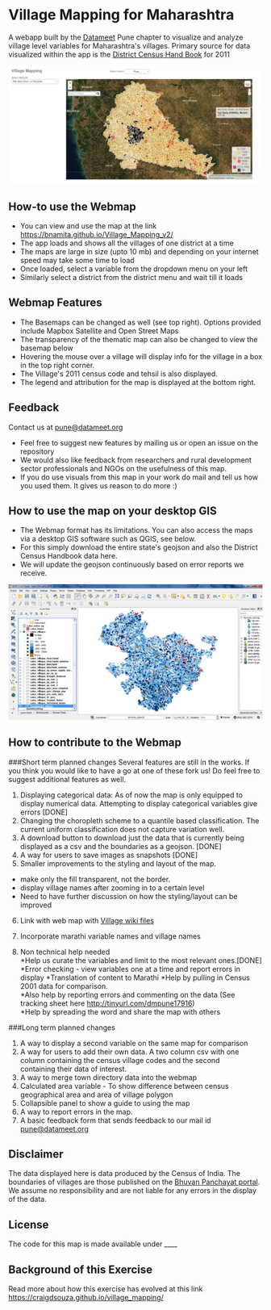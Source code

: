 # Village Mapping for Maharashtra
A webapp built by the [Datameet](http://www.datameet.org) Pune chapter to visualize and analyze village level variables for Maharashtra's villages.
Primary source for data visualized within the app is the [District Census Hand Book](http://www.censusindia.gov.in/2011census/dchb/DCHB.html) for 2011

![Webmap Maharashtra villages preview](/images/Webmap_Maharashtra_villages_preview.PNG)

## How-to use the Webmap
* You can view and use the map at the link https://bnamita.github.io/Village_Mapping_v2/
* The app loads and shows all the villages of one district at a time
* The maps are large in size (upto 10 mb) and depending on your internet speed may take some time to load
* Once loaded, select a variable from the dropdown menu on your left
* Similarly select a district from the district menu and wait till it loads

## Webmap Features  
* The Basemaps can be changed as well (see top right). Options provided include Mapbox Satellite and Open Street Maps
* The transparency of the thematic map can also be changed to view the basemap below
* Hovering the mouse over a village will display info for the village in a box in the top right corner. 
* The Village's 2011 census code and tehsil is also displayed.
* The legend and attribution for the map is displayed at the bottom right.

## Feedback
Contact us at pune@datameet.org
* Feel free to suggest new features by mailing us or open an issue on the repository
* We would also like feedback from researchers and rural development sector professionals and NGOs on the usefulness of this map.
* If you do use visuals from this map in your work do mail and tell us how you used them. It gives us reason to do more :)

## How to use the map on your desktop GIS
* The Webmap format has its limitations. You can also access the maps via a desktop GIS software such as QGIS, see below.
* For this simply download the entire state's geojson and also the District Census Handbook data here. 
* We will update the geojson continuously based on error reports we receive.

![Marathwada villages in QGIS](/images/Marathwada_villages_population.PNG)

## How to contribute to the Webmap
###Short term planned changes
Several features are still in the works. If you think you would like to have a go at one of these fork us!
Do feel free to suggest additional features as well.<br>

1. Displaying categorical data: As of now the map is only equipped to display numerical data. Attempting to display categorical variables give errors [DONE]
2. Changing the choropleth scheme to a quantile based classification. The current uniform classification does not capture variation well.
3. A download button to download just the data that is currently being displayed as a csv and the boundaries as a geojson. [DONE]
4. A way for users to save images as snapshots [DONE]
5. Smaller improvements to the styling and layout of the map.<br> 
 * make only the fill transparent, not the border. <br>
 * display village names after zooming in to a certain level<br>
 * Need to have further discussion on how the styling/layout can be improved
6. Link with web map with [Village wiki files](https://github.com/IndiaWikiFiles/Maharashtra)
7. Incorporate marathi variable names and village names

8. Non technical help needed<br> 
  *Help us curate the variables and limit to the most relevant ones.[DONE]<br>
  *Error checking - view variables one at a time and report errors in display
  *Translation of content to Marathi
  *Help by pulling in Census 2001 data for comparison.<br>
  *Also help by reporting errors and commenting on the data (See tracking sheet here http://tinyurl.com/dmpune17916)<br>
  *Help by spreading the word and share the map with others

###Long term planned changes
1. A way to display a second variable on the same map for comparison
2. A way for users to add their own data. A two column csv with one column containing the census village codes and the second <br>containing their data of interest.
3. A way to merge town directory data into the webmap
4. Calculated area variable - To show difference between census geographical area and area of village polygon
5. Collapsible panel to show a guide to using the map
6. A way to report errors in the map.
7. A basic feedback form that sends feedback to our mail id pune@datameet.org

## Disclaimer
The data displayed here is data produced by the Census of India. The boundaries of villages are those published on the 
[Bhuvan Panchayat portal](http://bhuvan-panchayat.nrsc.gov.in/). We assume no responsibility and are not liable for any errors
in the display of the data.

## License
The code for this map is made available under ____

## Background of this Exercise
Read more about how this exercise has evolved at this link
https://craigdsouza.github.io/village_mapping/
